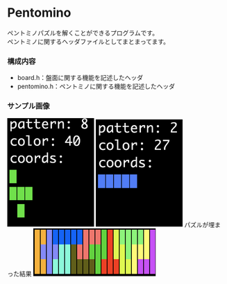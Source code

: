 # Pentomino
ペントミノパズルを解くことができるプログラムです。  
ペントミノに関するヘッダファイルとしてまとまってます。　　
### 構成内容
- board.h：盤面に関する機能を記述したヘッダ
- pentomino.h：ペントミノに関する機能を記述したヘッダ
### サンプル画像
<img src="image/sample01.png" width="200" />
<img src="image/sample02.png" width="200" />
パズルが埋まった結果
<img src="image/pazzle1.png" width="３00" />
